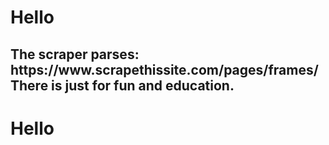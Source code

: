 <h1>Hello</h1>

<h2>
The scraper parses:
<a>https://www.scrapethissite.com/pages/frames/</a>
<br>
There is just for fun and education.
</h2><h1>Hello</h1>